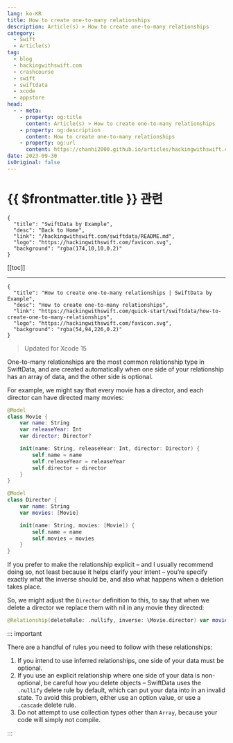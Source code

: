 ```yaml
---
lang: ko-KR
title: How to create one-to-many relationships
description: Article(s) > How to create one-to-many relationships
category:
  - Swift
  - Article(s)
tag: 
  - blog
  - hackingwithswift.com
  - crashcourse
  - swift
  - swiftdata
  - xcode
  - appstore
head:
  - - meta:
    - property: og:title
      content: Article(s) > How to create one-to-many relationships
    - property: og:description
      content: How to create one-to-many relationships
    - property: og:url
      content: https://chanhi2000.github.io/articles/hackingwithswift.com/swiftdata/how-to-create-one-to-many-relationships.html
date: 2023-09-30
isOriginal: false
---
```


# {{ $frontmatter.title }} 관련

```component VPCard
{
  "title": "SwiftData by Example",
  "desc": "Back to Home",
  "link": "/hackingwithswift.com/swiftdata/README.md",
  "logo": "https://hackingwithswift.com/favicon.svg",
  "background": "rgba(174,10,10,0.2)"
}
```

[[toc]]

---

```component VPCard
{
  "title": "How to create one-to-many relationships | SwiftData by Example",
  "desc": "How to create one-to-many relationships",
  "link": "https://hackingwithswift.com/quick-start/swiftdata/how-to-create-one-to-many-relationships", 
  "logo": "https://hackingwithswift.com/favicon.svg",
  "background": "rgba(54,94,226,0.2)"
}
```

> Updated for Xcode 15

One-to-many relationships are the most common relationship type in SwiftData, and are created automatically when one side of your relationship has an array of data, and the other side is optional.

For example, we might say that every movie has a director, and each director can have directed many movies:

```swift
@Model
class Movie {
    var name: String
    var releaseYear: Int
    var director: Director?

    init(name: String, releaseYear: Int, director: Director) {
        self.name = name
        self.releaseYear = releaseYear
        self.director = director
    }
}

@Model
class Director {
    var name: String
    var movies: [Movie]

    init(name: String, movies: [Movie]) {
        self.name = name
        self.movies = movies
    }
}
```

If you prefer to make the relationship explicit – and I usually recommend doing so, not least because it helps clarify your intent – you’re specify exactly what the inverse should be, and also what happens when a deletion takes place.

So, we might adjust the `Director` definition to this, to say that when we delete a director we replace them with nil in any movie they directed:

```swift
@Relationship(deleteRule: .nullify, inverse: \Movie.director) var movies: [Movie]
```

::: important

There are a handful of rules you need to follow with these relationships:

1. If you intend to use inferred relationships, one side of your data must be optional.
2. If you use an explicit relationship where one side of your data is non-optional, be careful how you delete objects – SwiftData uses the `.nullify` delete rule by default, which can put your data into in an invalid state. To avoid this problem, either use an option value, or use a `.cascade` delete rule.
3. Do not attempt to use collection types other than `Array`, because your code will simply not compile.

:::

